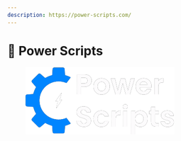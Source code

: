 ```yaml
---
description: https://power-scripts.com/
---
```


# 💪 Power Scripts

<figure><img src="../../.gitbook/assets/image (3).png" alt=""><figcaption></figcaption></figure>
